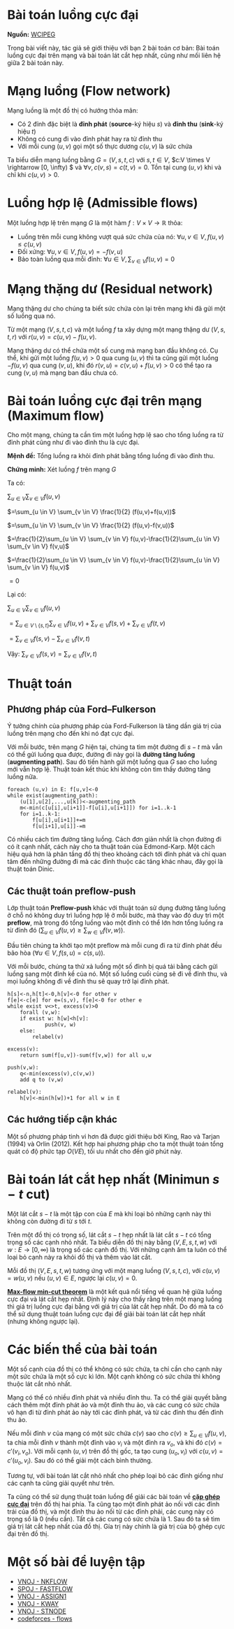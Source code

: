 # Bài toán luồng cực đại

**Nguồn:** [WCIPEG](http://wcipeg.com/wiki/Maximum_flow)



Trong bài viết này, tác giả sẽ giới thiệu với bạn 2 bài toán cơ bản: Bài toán luồng cực đại trên mạng và bài toán lát cắt hẹp nhất, cũng như mối liên hệ giữa 2 bài toán này.

# Mạng luồng (Flow network)

Mạng luồng là một đồ thị có hướng thỏa mãn:

* Có 2 đỉnh đặc biệt là **đỉnh phát** (**source**-ký hiệu $s$) và **đỉnh thu** (**sink**-ký hiệu $t$)
* Không có cung đi vào đỉnh phát hay ra từ đỉnh thu
* Với mỗi cung $(u,v)$ gọi một số thực dương $c(u,v)$ là sức chứa

Ta biểu diễn mạng luồng bằng $G=(V,s,t,c)$ với $s,t \in V$, $c:V \times V \rightarrow [0, \infty) $ và $\forall v, c(v,s)=c(t,v)=0$. Tồn tại cung $(u,v)$ khi và chỉ khi $c(u,v)>0$.

# Luồng hợp lệ (Admissible flows)

Một luồng hợp lệ trên mạng $G$ là một hàm $f:V\times V\rightarrow \mathbb{R}$ thỏa:

* Luồng trên mỗi cung không vượt quá sức chứa của nó: $\forall u,v \in V,f(u,v) \leq c(u,v)$
* Đối xứng: $\forall u,v \in V,f(u,v)=-f(v,u)$
* Bảo toàn luồng qua mỗi đỉnh: $\forall u \in V, \sum_{v \in V} f(u,v)=0$

# Mạng thặng dư (Residual network)

Mạng thặng dư cho chúng ta biết sức chứa còn lại trên mạng khi đã gửi một số luồng qua nó.

Từ một mạng $(V,s,t,c)$ và một luồng $f$ ta xây dựng một mạng thặng dư $(V,s,t,r)$ với $r(u,v)=c(u,v)-f(u,v)$.

Mạng thặng dư có thể chứa một số cung mà mạng ban đầu không có. Cụ thể, khi gửi một luồng $f(u,v)>0$ qua cung $(u,v)$ thì ta cũng gửi một luồng $-f(u,v)$ qua cung $(v,u)$, khi đó $r(v,u)=c(v,u)+f(u,v)>0$ có thể tạo ra cung $(v,u)$ mà mạng ban đầu chưa có.

# Bài toán luồng cực đại trên mạng (Maximum flow)

Cho một mạng, chúng ta cần tìm một luồng hợp lệ sao cho tổng luồng ra từ đỉnh phát cũng như đi vào đỉnh thu là cực đại.

**Mệnh đề:** Tổng luồng ra khỏi đỉnh phát bằng tổng luồng đi vào đỉnh thu.

**Chứng minh:** Xét luồng $f$ trên mạng $G$

Ta có:

$\sum_{u \in V} \sum_{v \in V} f(u,v)$

$=\sum_{u \in V} \sum_{v \in V} \frac{1}{2} (f(u,v)+f(u,v))$

$=\sum_{u \in V} \sum_{v \in V} \frac{1}{2} (f(u,v)-f(v,u))$

$=\frac{1}{2}\sum_{u \in V} \sum_{v \in V} f(u,v)-\frac{1}{2}\sum_{u \in V} \sum_{v \in V} f(v,u)$

$=\frac{1}{2}\sum_{u \in V} \sum_{v \in V} f(u,v)-\frac{1}{2}\sum_{u \in V} \sum_{v \in V} f(u,v)$

$=0$

Lại có:

$\sum_{u \in V} \sum_{v \in V} f(u,v)$

$=\sum_{u \in V \setminus \{s,t\}} \sum_{v \in V} f(u,v)+\sum_{v \in V}f(s,v)+\sum_{v \in V}f(t,v)$

$=\sum_{v \in V}f(s,v)-\sum_{v \in V}f(v,t)$

Vậy: $\sum_{v \in V}f(s,v)=\sum_{v \in V}f(v,t)$

# Thuật toán

## Phương pháp của Ford–Fulkerson

Ý tưởng chính của phương pháp của Ford-Fulkerson là tăng dần giá trị của luồng trên mạng cho đến khi nó đạt cực đại.

Với mỗi bước, trên mạng $G$ hiện tại, chúng ta tìm một đường đi $s-t$ mà vẫn có thể gửi luồng qua được, đường đi này gọi là **đường tăng luồng** (**augmenting path**). Sau đó tiến hành gửi một luồng qua $G$ sao cho luồng mới vẫn hợp lệ. Thuật toán kết thúc khi không còn tìm thấy đường tăng luồng nữa.

```
foreach (u,v) in E: f[u,v]<-0
while exist(augmenting_path):
    (u[1],u[2],...,u[k])<-augmenting_path
    m<-min(c[u[i],u[i+1]]-f[u[i],u[i+1]]) for i=1..k-1
    for i=1..k-1: 
    	f[u[i],u[i+1]]+=m
        f[u[i+1],u[i]]-=m
```

Có nhiều cách tìm đường tăng luồng. Cách đơn giản nhất là chọn đường đi có ít cạnh nhất, cách này cho ta thuật toán của Edmond-Karp. Một cách hiệu quả hơn là phân tầng đồ thị theo khoảng cách tới đỉnh phát và chỉ quan tâm đến những đường đi mà các đỉnh thuộc các tâng khác nhau, đây gọi là thuật toán Dinic.

## Các thuật toán preflow-push

Lớp thuật toán **Preflow-push** khác với thuật toán sử dụng đường tăng luồng ở chỗ nó không duy trì luồng hợp lệ ở mỗi bước, mà thay vào đó duy trì một **preflow**, mà trong đó tổng luồng vào một đỉnh có thể lớn hơn tổng luồng ra từ đỉnh đó ($\sum_{u \in V}f(u,v) \geq \sum_{w \in V}f(v,w)$).

Đầu tiên chúng ta khởi tạo một preflow mà mỗi cung đi ra từ đỉnh phát đều bão hòa ($\forall u \in V, f(s,u)=c(s,u)$).

Với mỗi bước, chúng ta thử xả luồng một số đỉnh bị quá tải bằng cách gửi luồng sang một đỉnh kề của nó. Một số luồng cuối cùng sẽ đi về đỉnh thu, và mọi luồng không đi về đỉnh thu sẽ quay trở lại đỉnh phát.

```
h[s]<-n,h[t]<-0,h[v]<-0 for other v
f[e]<-c[e] for e=(s,v), f[e]<-0 for other e
while exist v<>t, excess(v)>0
    forall (v,w):
    if exist w: h[w]<h[v]:
    	    push(v, w)
	else:
	    relabel(v)

excess(v):
    return sum(f[u,v])-sum(f[v,w]) for all u,w

push(v,w):
    q<-min(excess(v),c(v,w))
    add q to (v,w)

relabel(v):
    h[v]<-min(h[w])+1 for all w in E
```

## Các hướng tiếp cận khác

Một số phương pháp tinh vi hơn đã được giới thiệu bởi King, Rao và Tarjan (1994) và Orlin (2012). Kết hợp hai phương pháp cho ta một thuật toán tổng quát có độ phức tạp $O(VE)$, tối ưu nhất cho đến giờ phút này.

# Bài toán lát cắt hẹp nhất (Minimun $s-t$ cut)

Một lát cắt $s-t$ là một tập con của $E$ mà khi loại bỏ những cạnh này thì không còn đường đi từ $s$ tới $t$.

Trên một đồ thị có trọng số, lát cắt $s-t$ hẹp nhất là lát cắt $s-t$ có tổng trọng số các cạnh nhỏ nhất. Ta biểu diễn đồ thị này bằng $(V,E,s,t,w)$ với $w:E \rightarrow [0,\infty)$ là trọng số các cạnh đồ thị. Với những cạnh âm ta luôn có thể loại bỏ cạnh này ra khỏi đồ thị và thêm vào lát cắt.

Mỗi đồ thị $(V,E,s,t,w)$ tương ứng với một mạng luồng $(V,s,t,c)$, với $c(u,v)=w(u,v)$ nếu $(u,v) \in E$, ngược lại $c(u,v)=0$.

[**Max-flow min-cut theorem**](https://en.wikipedia.org/wiki/Max-flow_min-cut_theorem) là một kết quả nổi tiếng về quan hệ giữa luồng cực đại và lát cắt hẹp nhất. Định lý này cho thấy rằng trên một mạng luồng thì giá trị luồng cực đại bằng với giá trị của lát cắt hẹp nhất. Do đó mà ta có thể sử dụng thuật toán luồng cực đại để giải bài toán lát cắt hẹp nhất (nhưng không ngược lại).

# Các biến thể của bài toán

Một số cạnh của đồ thị có thể không có sức chứa, ta chỉ cần cho cạnh này một sức chứa là một số cực kì lớn. Một cạnh không có sức chứa thì không thuộc lát cắt nhỏ nhất.

Mạng có thể có nhiều đỉnh phát và nhiều đỉnh thu. Ta có thể giải quyết bằng cách thêm một đỉnh phát ảo và một đỉnh thu ảo, và các cung có sức chứa vô hạn đi từ đỉnh phát ảo này tới các đỉnh phát, và từ các đỉnh thu đến đỉnh thu ảo.

Nếu mỗi đỉnh $v$ của mạng có một sức chứa $c(v)$ sao cho $c(v) \geq \sum_{u \in V} f(u,v)$, ta chia mỗi đỉnh $v$ thành một đỉnh vào $v_i$ và một đỉnh ra $v_o$, và khi đó $c(v)=c'(v_i,v_o)$. Với mỗi cạnh $(u,v)$ trên đồ thị gốc, ta tạo cung $(u_o,v_i)$ với $c(u,v)=c'(u_o,v_i)$. Sau đó có thể giải một cách bình thường.

Tương tự, với bài toán lát cắt nhỏ nhất cho phép loại bỏ các đỉnh giống như các cạnh ta cũng giải quyết như trên.

Ta cũng có thể sử dụng thuật toán luồng để giải các bài toán về [**cặp ghép cực đại**](https://en.wikipedia.org/wiki/Matching_(graph_theory)) trên đồ thị hai phía. Ta cũng tạo một đỉnh phát ảo nối với các đỉnh trái của đồ thị, và một đỉnh thu ảo nối từ các đỉnh phải, các cung này có trọng số là 0 (nếu cần). Tất cả các cung có sức chứa là 1. Sau đó ta sẽ tìm giá trị lát cắt hẹp nhất của đồ thị. Gía trị này chính là giá trị của bộ ghép cực đại trên đồ thị.

# Một số bài để luyện tập

- [VNOJ - NKFLOW](https://oj.vnoi.info/problem/nkflow/)
- [SPOJ - FASTFLOW](https://www.spoj.com/problems/FASTFLOW/)
- [VNOJ - ASSIGN1](https://oj.vnoi.info/problem/assign1/)
- [VNOJ - KWAY](https://oj.vnoi.info/problem/kway/)
- [VNOJ - STNODE](https://oj.vnoi.info/problem/stnode/)
- [codeforces - flows](http://codeforces.com/problemset/tags/flows)